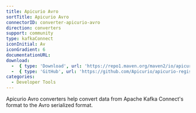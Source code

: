 ```yaml
---
title: Apicurio Avro 
sortTitle: Apicurio Avro 
connectorID: converter-apicurio-avro
direction: converters
support: community
type: kafkaConnect
iconInitial: Av
iconGradient: 6
documentationURL:
download:
  -  { type: 'Download', url: 'https://repo1.maven.org/maven2/io/apicurio/apicurio-registry-distro-connect-converter/3.0.1/apicurio-registry-distro-connect-converter-3.0.1.tar.gz' }
  -  { type: 'GitHub', url: 'https://github.com/Apicurio/apicurio-registry' }
categories:
  - Developer Tools
---
```

Apicurio Avro converters help convert data from Apache Kafka Connect's format to the Avro serialized format.
